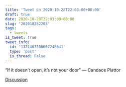 ```yaml
---
title: 'Tweet on 2020-10-28T22:03:00+00:00'
draft: true
date: 2020-10-28T22:03:00+00:00
slug: '202010282203'
tags:
  - tweets
is_tweet: true
tweet_info:
  id: '1321467508667248641'
  type: 'post'
  is_thread: False
---
```




“If it doesn’t open, it’s not your door” — Candace Plattor

[Discussion](https://x.com/sytelus/status/1321467508667248641)
